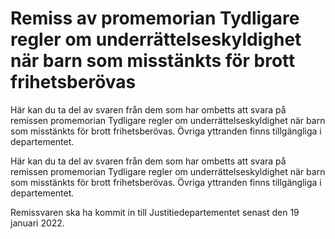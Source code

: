 # Remiss av promemorian Tydligare regler om underrättelseskyldighet när barn som misstänkts för brott frihetsberövas

Här kan du ta del av svaren från dem som har ombetts att svara på remissen promemorian Tydligare regler om underrättelseskyldighet när barn som misstänkts för brott frihetsberövas. Övriga yttranden finns tillgängliga i departementet.

Här kan du ta del av svaren från dem som har ombetts att svara på remissen promemorian Tydligare regler om underrättelseskyldighet när barn som misstänkts för brott frihetsberövas. Övriga yttranden finns tillgängliga i departementet.

Remissvaren ska ha kommit in till Justitiedepartementet senast den 19
januari 2022.
